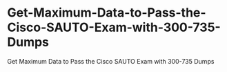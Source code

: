 # Get-Maximum-Data-to-Pass-the-Cisco-SAUTO-Exam-with-300-735-Dumps
Get Maximum Data to Pass the Cisco SAUTO Exam with 300-735 Dumps
